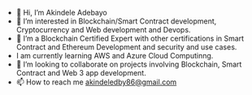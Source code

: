 - 👋 Hi, I’m Akindele Adebayo
- 👀 I’m interested in Blockchain/Smart Contract development, Cryptocurrency and Web development and Devops.
- 🌱 I’m a Blockchain Certified Expert with other certifications in Smart Contract and Ethereum Development and security and use cases.
- I am currently learning AWS and Azure Cloud Computinng.
- 💞️ I’m looking to collaborate on projects involving Blockchain, Smart Contract and Web 3 app development.
- 📫 How to reach me akindeledby86@gmail.com

<!---
akindeledby/akindeledby is a ✨ special ✨ repository because its `README.md` (this file) appears on your GitHub profile.
You can click the Preview link to take a look at your changes.
--->
